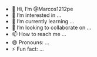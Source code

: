 - 👋 Hi, I’m @Marcos1212pe
- 👀 I’m interested in ...
- 🌱 I’m currently learning ...
- 💞️ I’m looking to collaborate on ...
- 📫 How to reach me ...
- 😄 Pronouns: ...
- ⚡ Fun fact: ...

<!---
Marcos1212pe/Marcos1212pe is a ✨ special ✨ repository because its `README.md` (this file) appears on your GitHub profile.
You can click the Preview link to take a look at your changes.
--->
